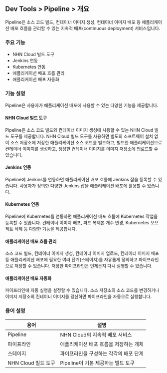 ## Dev Tools > Pipeline > 개요
Pipeline은 소스 코드 빌드, 컨테이너 이미지 생성, 컨테이너 이미지 배포 등 애플리케이션 배포 흐름을 관리할 수 있는 지속적 배포(continuous deployment) 서비스입니다.

### 주요 기능
* NHN Cloud 빌드 도구
* Jenkins 연동
* Kubernetes 연동
* 애플리케이션 배포 흐름 관리
* 애플리케이션 배포 자동화

### 기능 설명
Pipeline은 사용자가 애플리케이션 배포에 사용할 수 있는 다양한 기능을 제공합니다.

#### NHN Cloud 빌드 도구
Pipeline은 소스 코드 빌드와 컨테이너 이미지 생성에 사용할 수 있는 NHN Cloud 빌드 도구를 제공합니다. NHN Cloud 빌드 도구를 사용하면 별도의 소프트웨어 설치 없이 소스 저장소에 저장한 애플리케이션 소스 코드를 빌드하고, 빌드한 애플리케이션으로 컨테이너 이미지를 생성하고, 생성한 컨테이너 이미지를 이미지 저장소에 업로드할 수 있습니다.

#### Jenkins 연동

Pipeline에 Jenkins를 연동하면 애플리케이션 배포 흐름에 Jenkins 잡을 등록할 수 있습니다. 사용자가 정의한 다양한 Jenkins 잡을 애플리케이션 배포에 활용할 수 있습니다.

#### Kubernetes 연동

Pipeline에 Kubernetes를 연동하면 애플리케이션 배포 흐름에 Kubernetes 작업을 등록할 수 있습니다. 컨테이너 이미지 배포, 파드 복제본 개수 변경, Kubernetes 오브젝트 삭제 등 다양한 기능을 제공합니다.

#### 애플리케이션 배포 흐름 관리

소스 코드 빌드, 컨테이너 이미지 생성, 컨테이너 이미지 업로드, 컨테이너 이미지 배포 등 애플리케이션 배포에 필요한 여러 단계(스테이지)를 자유롭게 정의하고 파이프라인으로 저장할 수 있습니다. 저장한 파이프라인은 언제든지 다시 실행할 수 있습니다.

#### 애플리케이션 배포 자동화

파이프라인에 자동 실행을 설정할 수 있습니다. 소스 저장소의 소스 코드를 변경하거나 이미지 저장소의 컨테이너 이미지를 갱신하면 파이프라인을 자동으로 실행합니다.

### 용어 설명
| 용어 | 설명 |
|---|---|
| Pipeline | NHN Cloud의 지속적 배포 서비스 |
| 파이프라인 | 애플리케이션 배포 흐름을 저장하는 개체 |
| 스테이지 | 파이프라인을 구성하는 각각의 배포 단계 |
| NHN Cloud 빌드 도구 | Pipeline이 기본 제공하는 빌드 도구 |

